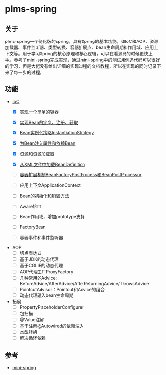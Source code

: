 # plms-spring

## 关于

plms-spring一个简化版的spring，具有Spring的基本功能，如IoC和AOP、资源加载器、事件监听器、类型转换、容器扩展点、bean生命周期和作用域、应用上下文等。用于学习Spring的核心原理和核心逻辑，可以在看源码的时候更快上手。参考了[mini-spring](https://github.com/DerekYRC/mini-spring)完成实现，通过mini-spring中的测试用例追代码可以很好的学习，但是大佬没有给出详细的实现过程的文档教程，所以在实现的同时记录下来了每一步的过程。

## 功能

- [IoC](https://github.com/bigboss2063/plms-spring/blob/main/changelog.md#ioc)
    - [x] [实现一个简单的容器](https://github.com/bigboss2063/plms-spring/blob/main/changelog.md#%E5%AE%9E%E7%8E%B0%E4%B8%80%E4%B8%AA%E7%AE%80%E5%8D%95%E7%9A%84bean%E5%AE%B9%E5%99%A8)

    - [x] [实现Bean的定义、注册、获取](https://github.com/bigboss2063/plms-spring/blob/main/changelog.md#%E5%AE%9E%E7%8E%B0bean%E7%9A%84%E5%AE%9A%E4%B9%89%E6%B3%A8%E5%86%8C%E5%92%8C%E8%8E%B7%E5%8F%96)

    - [x] [Bean实例化策略InstantiationStrategy](https://github.com/bigboss2063/plms-spring/blob/main/changelog.md#bean%E5%AE%9E%E4%BE%8B%E5%8C%96%E7%AD%96%E7%95%A5instantiationstrategy)

    - [x] [为Bean注入属性和依赖Bean](https://github.com/bigboss2063/plms-spring/blob/main/changelog.md#%E4%B8%BAbean%E6%B3%A8%E5%85%A5%E5%B1%9E%E6%80%A7%E5%92%8C%E4%BE%9D%E8%B5%96bean)

    - [x] [资源和资源加载器](https://github.com/bigboss2063/plms-spring/blob/main/changelog.md#%E8%B5%84%E6%BA%90%E5%92%8C%E8%B5%84%E6%BA%90%E5%8A%A0%E8%BD%BD%E5%99%A8)

    - [x] [从XML文件中加载BeanDefinition](https://github.com/bigboss2063/plms-spring/blob/main/changelog.md#%E4%BB%8Exml%E6%96%87%E4%BB%B6%E4%B8%AD%E5%8A%A0%E8%BD%BDbeandefinition)
    
    - [ ] [容器扩展机制BeanFactoryPostProcess和BeanPostProcessor](https://github.com/bigboss2063/plms-spring/blob/main/changelog.md#%E5%AE%B9%E5%99%A8%E6%89%A9%E5%B1%95%E6%9C%BA%E5%88%B6beanfactorypostprocess%E5%92%8Cbeanpostprocessor)

    - [ ] 应用上下文ApplicationContext

    - [ ] Bean的初始化和销毁方法

    - [ ] Aware接口

    - [ ] Bean作用域，增加prototype支持

    - [ ] FactoryBean

    - [ ] 容器事件和事件监听器
- AOP  
    - [ ] 切点表达式
    - [ ] 基于JDK的动态代理
    - [ ] 基于CGLIB的动态代理
    - [ ] AOP代理工厂ProxyFactory
    - [ ] 几种常用的Advice: BeforeAdvice/AfterAdvice/AfterReturningAdvice/ThrowsAdvice
    - [ ] PointcutAdvisor：Pointcut和Advice的组合
    - [ ] 动态代理融入bean生命周期
- 拓展
    - [ ] PropertyPlaceholderConfigurer
    - [ ] 包扫描
    - [ ] @Value注解
    - [ ] 基于注解@Autowired的依赖注入
    - [ ] 类型转换
    - [ ] 解决循环依赖

## 参考

- [mini-spring](https://github.com/DerekYRC/mini-spring)
